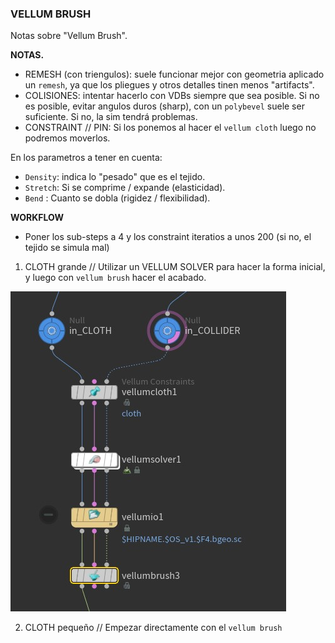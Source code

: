 ### VELLUM BRUSH  

Notas sobre "Vellum Brush".   

**NOTAS.**   

- REMESH (con triengulos): suele funcionar mejor con geometria aplicado un `remesh`, ya que los pliegues y otros detalles tinen menos "artifacts".
- COLISIONES: intentar hacerlo con VDBs siempre que sea posible. Si no es posible, evitar angulos duros (sharp), con un `polybevel` suele ser suficiente. Si no, la sim tendrá problemas.
- CONSTRAINT // PIN: Si los ponemos al hacer el `vellum cloth` luego no podremos moverlos.

En los parametros a tener en cuenta:   

- `Density`: indica lo "pesado" que es el tejido.
- `Stretch`: Si se comprime / expande (elasticidad).
- `Bend` : Cuanto se dobla (rigidez / flexibilidad).



**WORKFLOW**   

- Poner los sub-steps a 4 y los constraint iteratios a unos 200 (si no, el tejido se simula mal)

1) CLOTH grande // Utilizar un VELLUM SOLVER para hacer la forma inicial, y luego con `vellum brush` hacer el acabado.
   
![MoCap mapping example](./images/Vellum_Brush_workflow_with_solver.jpg)

2) CLOTH pequeño // Empezar directamente con el `vellum brush`
